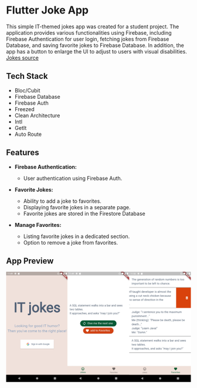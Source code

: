 # Flutter Joke App

This simple IT-themed jokes app was created for a student project. The application provides various functionalities using Firebase, including Firebase Authentication for user login, fetching jokes from Firebase Database, and saving favorite jokes to Firebase Database. In addition, the app has a button to enlarge the UI to adjust to users with visual disabilities. <br />
[Jokes source](https://v2.jokeapi.dev/) 
## Tech Stack
- Bloc/Cubit
- Firebase Database
- Firebase Auth
- Freezed
- Clean Architecture
- Intl
- GetIt
- Auto Route

## Features
- **Firebase Authentication:**
  - User authentication using Firebase Auth.

- **Favorite Jokes:**
  - Ability to add a joke to favorites.
  - Displaying favorite jokes in a separate page.
  - Favorite jokes are stored in the Firestore Database

- **Manage Favorites:**
  - Listing favorite jokes in a dedicated section.
  - Option to remove a joke from favorites.

## App Preview
![App preview](images/flutter_joke_app.png)



